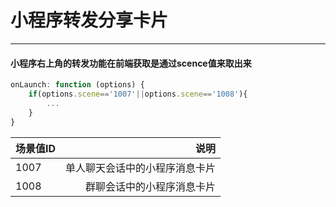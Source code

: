 ﻿# 小程序转发分享卡片


---

#### 小程序右上角的转发功能在前端获取是通过scence值来取出来
```javascript
onLaunch: function (options) {
	if(options.scene=='1007'||options.scene=='1008'){
		...
    }
}
```
| 场景值ID        | 说明   | 
| --------   | -----:  |
| 1007      | 单人聊天会话中的小程序消息卡片 | 
|1008       |   群聊会话中的小程序消息卡片 |





